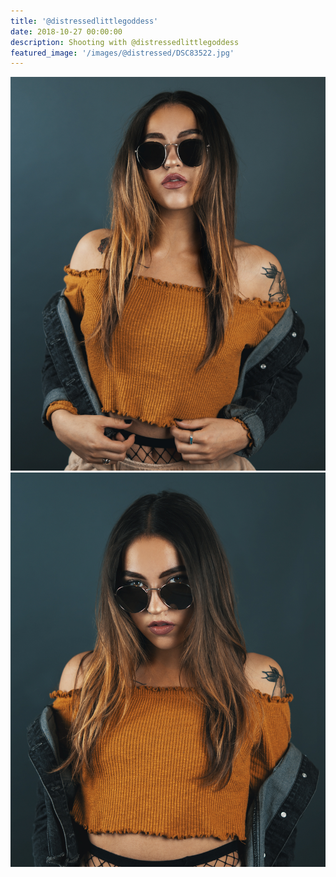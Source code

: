 ```yaml
---
title: '@distressedlittlegoddess'
date: 2018-10-27 00:00:00
description: Shooting with @distressedlittlegoddess
featured_image: '/images/@distressed/DSC83522.jpg'
---
```


<div class="gallery" data-columns="2">
	<img src="/images/@distressed/DSC8367.jpg">
	<img src="/images/@distressed/DSC83522.jpg">
</div>
